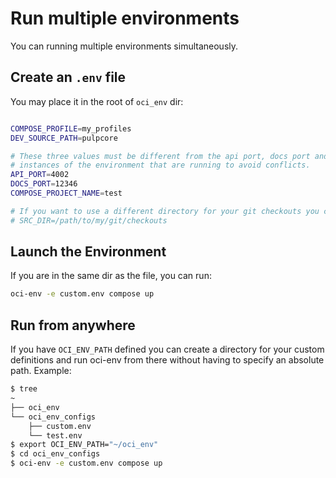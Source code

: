 # Run multiple environments

You can running multiple environments simultaneously.

## Create an `.env` file

You may place it in the root of `oci_env` dir:

```bash title="custom.env"

COMPOSE_PROFILE=my_profiles
DEV_SOURCE_PATH=pulpcore

# These three values must be different from the api port, docs port and project name for any other
# instances of the environment that are running to avoid conflicts.
API_PORT=4002
DOCS_PORT=12346
COMPOSE_PROJECT_NAME=test

# If you want to use a different directory for your git checkouts you can set this
# SRC_DIR=/path/to/my/git/checkouts
```

## Launch the Environment

If you are in the same dir as the file, you can run:

```bash
oci-env -e custom.env compose up
```

## Run from anywhere

If you have `OCI_ENV_PATH` defined you can create a directory for your custom definitions and run oci-env from there without having to specify an absolute path. Example:

```bash
$ tree
~
├── oci_env
└── oci_env_configs
    ├── custom.env
    └── test.env
$ export OCI_ENV_PATH="~/oci_env"
$ cd oci_env_configs
$ oci-env -e custom.env compose up
```
